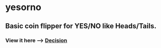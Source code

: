 # yesorno
## Basic coin flipper for YES/NO like Heads/Tails.
### View it here --> [Decision](https://aryanpratap.in/yesorno)
